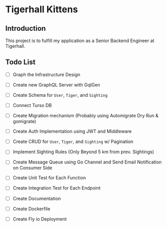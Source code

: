 # Tigerhall Kittens

## Introduction
This project is to fulfill my application as a Senior Backend Engineer at Tigerhall. 

## Todo List
- [ ] Graph the Infrastructure Design
- [ ] Create new GraphQL Server with GqlGen
- [ ] Create Schema for `User`, `Tiger`, and `Sighting`
- [ ] Connect Turso DB
- [ ] Create Migration mechanism (Probably using Automigrate Dry Run & gomigrate)
- [ ] Create Auth Implementation using JWT and Middleware
- [ ] Create CRUD for `User`, `Tiger`, and `Sighting` w/ Pagination
- [ ] Implement Sighting Rules (Only Beyond 5 km from prev. Sightings)
- [ ] Create Message Queue using Go Channel and Send Email Notification on Consumer Side
- [ ] Create Unit Test for Each Function
- [ ] Create Integration Test for Each Endpoint
- [ ] Create Documentation
- [ ] Create Dockerfile
- [ ] Create Fly io Deployment

